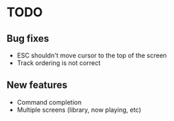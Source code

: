 TODO
====

Bug fixes
---------
- ESC shouldn't move cursor to the top of the screen
- Track ordering is not correct

New features
------------
- Command completion
- Multiple screens (library, now playing, etc)
